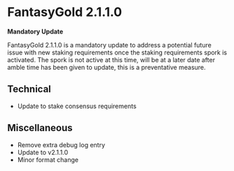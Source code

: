 # FantasyGold 2.1.1.0

__Mandatory Update__

FantasyGold 2.1.1.0 is a mandatory update to address a potential future issue with new staking requirements once the staking requirements spork is activated.  The spork is not active at this time, will be at a later date after amble time has been given to update, this is a preventative measure.  

## Technical
- Update to stake consensus requirements

## Miscellaneous
- Remove extra debug log entry
- Update to v2.1.1.0
- Minor format change
